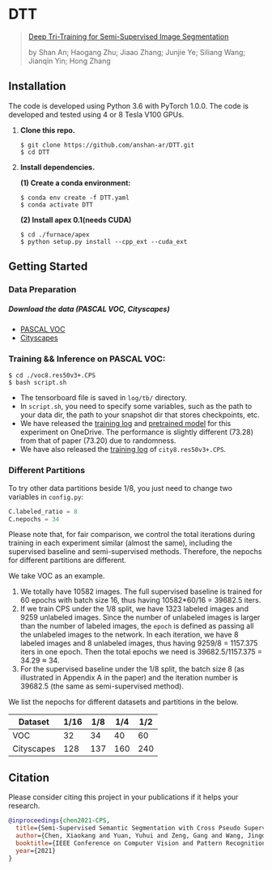 # DTT

> [Deep Tri-Training for Semi-Supervised Image Segmentation](https://ieeexplore.ieee.org/document/9804753)
>
> by Shan An; Haogang Zhu; Jiaao Zhang; Junjie Ye; Siliang Wang; Jianqin Yin; Hong Zhang

## Installation
The code is developed using Python 3.6 with PyTorch 1.0.0. The code is developed and tested using 4 or 8 Tesla V100 GPUs.

1. **Clone this repo.**

   ```shell
   $ git clone https://github.com/anshan-ar/DTT.git
   $ cd DTT
   ```

2. **Install dependencies.**

   **(1) Create a conda environment:**

   ```shell
   $ conda env create -f DTT.yaml
   $ conda activate DTT
   ```

   **(2) Install apex 0.1(needs CUDA)**

   ```shell
   $ cd ./furnace/apex
   $ python setup.py install --cpp_ext --cuda_ext
   ```

## Getting Started
### Data Preparation 
##### Download the data (PASCAL VOC, Cityscapes)
- [PASCAL VOC](http://host.robots.ox.ac.uk/pascal/VOC/voc2012/)
- [Cityscapes](https://www.cityscapes-dataset.com/)

### Training && Inference on PASCAL VOC:
   ```shell
   $ cd ./voc8.res50v3+.CPS
   $ bash script.sh
   ```

- The tensorboard file is saved in `log/tb/` directory.
- In `script.sh`, you need to specify some variables, such as the path to your data dir, the path to your snapshot dir that stores checkpoints, etc.
- We have released the [training log](https://pkueducn-my.sharepoint.com/:t:/g/personal/pkucxk_pku_edu_cn/ERl1pm99zhFIvIIB8y82WiIB13AQ9Hd8FyrJQ5v3fpP0vg?e=Nd0f1M) and [pretrained model](https://pkueducn-my.sharepoint.com/:u:/g/personal/pkucxk_pku_edu_cn/ESx6vF1dapJGkbsLWHnHSakBdFOkooQcIFeDpCRTVJS8Iw?e=zMCvhj) for this experiment on OneDrive. The performance is slightly different (73.28) from that of paper (73.20) due to randomness.
- We have also released the [training log](https://pkueducn-my.sharepoint.com/:t:/g/personal/pkucxk_pku_edu_cn/EdRRCsS2KtFGoTophitkLh0BnA40ZPBmuVKhWEV-biF2lw?e=8LaE88) of `city8.res50v3+.CPS`.

### Different Partitions
To try other data partitions beside 1/8, you just need to change two variables in `config.py`:
```python
C.labeled_ratio = 8
C.nepochs = 34
```
Please note that, for fair comparison, we control the total iterations during training in each experiment similar (almost the same), including the supervised baseline and semi-supervised methods. Therefore, the nepochs for different partitions are different. 

We take VOC as an example.
1. We totally have 10582 images. The full supervised baseline is trained for 60 epochs with batch size 16, thus having 10582*60/16 = 39682.5 iters.
2. If we train CPS under the 1/8 split, we have 1323 labeled images and 9259 unlabeled images. Since the number of unlabeled images is larger than the number of labeled images, the `epoch` is defined as passing all the unlabeled images to the network. In each iteration, we have 8 labeled images and 8 unlabeled images, thus having 9259/8 = 1157.375 iters in one epoch. Then the total epochs we need is 39682.5/1157.375 = 34.29 ≈ 34. 
3. For the supervised baseline under the 1/8 split, the batch size 8 (as illustrated in Appendix A in the paper) and the iteration number is 39682.5 (the same as semi-supervised method).


We list the nepochs for different datasets and partitions in the below.

| Dataset    | 1/16 | 1/8  | 1/4  | 1/2  |
| ---------- | ---- | ---- | ---- | ---- |
| VOC        | 32   | 34   | 40   | 60   |
| Cityscapes | 128  | 137  | 160  | 240  |
## Citation

Please consider citing this project in your publications if it helps your research.

```bibtex
@inproceedings{chen2021-CPS,
  title={Semi-Supervised Semantic Segmentation with Cross Pseudo Supervision},
  author={Chen, Xiaokang and Yuan, Yuhui and Zeng, Gang and Wang, Jingdong},
  booktitle={IEEE Conference on Computer Vision and Pattern Recognition (CVPR)},
  year={2021}
}
```
